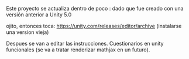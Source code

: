 Este proyecto se actualiza dentro de poco : dado que fue creado con una versión anterior a Unity 5.0

ojito, entonces toca: https://unity.com/releases/editor/archive  (instalarse una version vieja)

Despues se van a editar las instrucciones. Cuestionarios en unity funcionales (se va a tratar renderizar mathjax en un futuro). 

